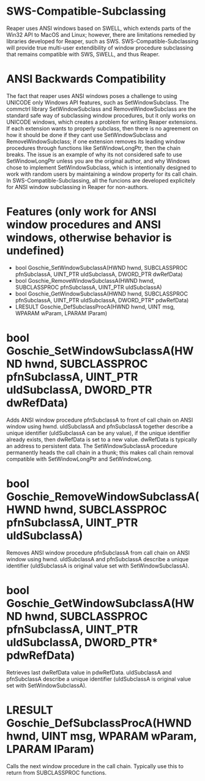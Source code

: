 # SWS-Compatible-Subclassing
Reaper uses ANSI windows based on SWELL, which extends parts of the Win32 API to MacOS and Linux; however, there are limitations remedied by libraries developed for Reaper, such as SWS. SWS-Compatible-Subclassing will provide true multi-user extendibility of window procedure subclassing that remains compatible with SWS, SWELL, and thus Reaper.

# ANSI Backwards Compatibility
The fact that reaper uses ANSI windows poses a challenge to using UNICODE only Windows API features, such as SetWindowSubclass. The commctrl library SetWindowSubclass and RemoveWindowSubclass are the standard safe way of subclassing window procedures, but it only works on UNICODE windows, which creates a problem for writing Reaper extensions. If each extension wants to properly subclass, then there is no agreement on how it should be done if they cant use SetWindowSubclass and RemoveWindowSubclass; if one extension removes its leading window procedures through functions like SetWindowLongPtr, then the chain breaks. The issue is an example of why its not considered safe to use SetWindowLongPtr unless you are the original author, and why Windows chose to implement SetWindowSubclass, which is intentionally designed to work with random users by maintaining a window property for its call chain. In SWS-Compatible-Subclassing, all the funcions are developed explicitely for ANSI window subclassing in Reaper for non-authors. 

# Features (only work for ANSI window procedures and ANSI windows, otherwise behavior is undefined)
- bool Goschie_SetWindowSubclassA(HWND hwnd, SUBCLASSPROC pfnSubclassA, UINT_PTR uIdSubclassA, DWORD_PTR dwRefData)
- bool Goschie_RemoveWindowSubclassA(HWND hwnd, SUBCLASSPROC pfnSubclassA, UINT_PTR uIdSubclassA)
- bool Goschie_GetWindowSubclassA(HWND hwnd, SUBCLASSPROC pfnSubclassA, UINT_PTR uIdSubclassA, DWORD_PTR* pdwRefData)
- LRESULT Goschie_DefSubclassProcA(HWND hwnd, UINT msg, WPARAM wParam, LPARAM lParam)

# bool Goschie_SetWindowSubclassA(HWND hwnd, SUBCLASSPROC pfnSubclassA, UINT_PTR uIdSubclassA, DWORD_PTR dwRefData)
Adds ANSI window procedure pfnSubclassA to front of call chain on ANSI window using hwnd. uIdSubclassA and pfnSubclassA together describe a unique identifier (uIdSubclassA can be any value), if the unique identifier already exists, then dwRefData is set to a new value. dwRefData is typically an address to persistent data. 
The SetWindowSubclassA procedure permanently heads the call chain in a thunk; this makes call chain removal compatible with SetWindowLongPtr and SetWindowLong.

# bool Goschie_RemoveWindowSubclassA(HWND hwnd, SUBCLASSPROC pfnSubclassA, UINT_PTR uIdSubclassA)
Removes ANSI window procedure pfnSubclassA from call chain on ANSI window using hwnd. uIdSubclassA and pfnSubclassA describe a unique identifier (uIdSubclassA is original value set with SetWindowSubclassA).

# bool Goschie_GetWindowSubclassA(HWND hwnd, SUBCLASSPROC pfnSubclassA, UINT_PTR uIdSubclassA, DWORD_PTR* pdwRefData)
Retrieves last dwRefData value in pdwRefData. uIdSubclassA and pfnSubclassA describe a unique identifier (uIdSubclassA is original value set with SetWindowSubclassA).

# LRESULT Goschie_DefSubclassProcA(HWND hwnd, UINT msg, WPARAM wParam, LPARAM lParam)
Calls the next window procedure in the call chain. Typically use this to return from SUBCLASSPROC functions. 
